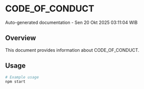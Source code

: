 # CODE_OF_CONDUCT

Auto-generated documentation - Sen 20 Okt 2025 03:11:04 WIB

## Overview

This document provides information about CODE_OF_CONDUCT.

## Usage

```bash
# Example usage
npm start
```
